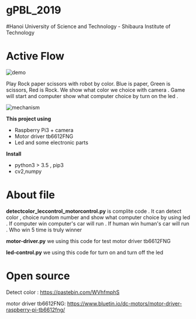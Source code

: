 # gPBL_2019 
#Hanoi University of Science and Technology - Shibaura Institute of Technology

# Active Flow

![demo](https://github.com/vinhyenvodoi98/robotic_python/tree/master/picture/demo.jpg)


Play Rock paper scissors with robot by color. Blue is paper, Green is scissors, Red is Rock. We show what color we choice with camera . Game will start and computer show what computer choice by turn on the led .

![mechanism](https://github.com/vinhyenvodoi98/robotic_python/tree/master/picture/mechanism.png)

**This project using** 
* Raspberry Pi3 + camera
* Motor driver tb6612FNG
* Led and some electronic parts

**Install**
* python3 > 3.5 , pip3
* cv2,numpy

# About file

**detectcolor_leccontrol_motorcontrol.py** is complite code . It can detect color , choice rundom number and show what computer choice by using led . If computer win computer's car will run . If human win human's car will run . Who win 5 time is truly winner

**motor-driver.py** we using this code for test motor driver tb6612FNG 

**led-control.py** we using this code for turn on and turn off the led 

# Open source
Detect color : 
    https://pastebin.com/WVhfmphS

motor driver tb6612FNG:
    https://www.bluetin.io/dc-motors/motor-driver-raspberry-pi-tb6612fng/
